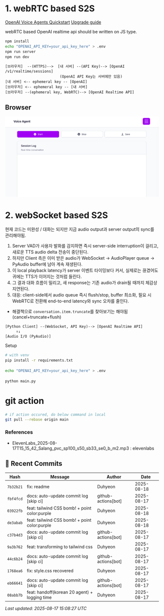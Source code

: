 # 1. webRTC based S2S

[OpenAI Voice Agents Quickstart](https://openai.github.io/openai-agents-js/guides/voice-agents/quickstart/)
[Upgrade guide](https://openai.github.io/openai-agents-js/guides/voice-agents/build/)

webRTC based OpenAI realtime api should be written on JS type.

```bash
npm install
echo "OPENAI_API_KEY=your_api_key_here" > .env
npm run server
npm run dev
```

```text
[브라우저]  --(HTTPS)-->  [내 서버] --(API Key)--> [OpenAI /v1/realtime/sessions]
                         (OpenAI API Key는 서버에만 있음)
[내 서버] <-- ephemeral key -- [OpenAI]
[브라우저] <-- ephemeral key -- [내 서버]
[브라우저] --(ephemeral key, WebRTC)--> [OpenAI Realtime API]
```

## Browser
![alt text](assets/webrtc_web.png)

# 2. webSocket based S2S

현재 코드는 미완성 / 대화는 되지만 지금 audio output과 server output의 sync를 관리해야됨.

1. Server VAD가 사용자 발화를 감지하면 즉시 server-side interruption이 걸리고, 새로운 TTS audio delta 전송이 중단된다.
2. 하지만 Client 측은 이미 받은 audio가 WebSocket → AudioPlayer queue → PyAudio buffer에 남아 계속 재생된다.
3. 이 local playback latency가 server 이벤트 타이밍보다 커서, 실제로는 끊겼어도 귀에는 TTS가 이어지는 것처럼 들린다.
4. 그 결과 대화 흐름이 밀리고, 새 response는 기존 audio가 drain될 때까지 체감상 지연된다.
5. 대응: client-side에서 audio queue 즉시 flush/stop, buffer 최소화, 필요 시 WebRTC로 전환해 end-to-end latency와 sync 오차를 줄인다.

- 해결책으로 `conversation.item.truncate`를 찾아보기는 해야됨(cancel+truncate+flush)

```text
[Python Client] --(WebSocket, API Key)--> [OpenAI Realtime API]
     ↑↓
[Audio I/O (PyAudio)]
```

Setup

```bash
# with venv
pip install -r requirements.txt

echo "OPENAI_API_KEY=your_api_key_here" > .env

python main.py
```

# git action

```bash
# if action occured, do below command in local
git pull --rebase origin main
```

### References

- ElevenLabs_2025-08-17T15_15_42_Salang_pvc_sp100_s50_sb33_se0_b_m2.mp3 : elevenlabs

## 📝 Recent Commits

| Hash | Message | Author | Date |
|------|---------|--------|------|
| `7b32b21` | fix: readme | Duhyeon | 2025-08-18 |
| `fbf4fcd` | docs: auto-update commit log [skip ci] | github-actions[bot] | 2025-08-17 |
| `03922fb` | feat: tailwind CSS bomb! + point color:purple | Duhyeon | 2025-08-18 |
| `de3abab` | feat: tailwind CSS bomb! + point color:purple | Duhyeon | 2025-08-18 |
| `c37b4d3` | docs: auto-update commit log [skip ci] | github-actions[bot] | 2025-08-17 |
| `9a3b762` | feat: transforming to tailwind css | Duhyeon | 2025-08-17 |
| `44c6b24` | docs: auto-update commit log [skip ci] | github-actions[bot] | 2025-08-17 |
| `1768ea6` | fix: style.css recovered | Duhyeon | 2025-08-17 |
| `eb66641` | docs: auto-update commit log [skip ci] | github-actions[bot] | 2025-08-17 |
| `08abb7b` | feat: handoff(korean 20 agent) + logging time | Duhyeon | 2025-08-17 |

*Last updated: 2025-08-17 15:08:27 UTC*
